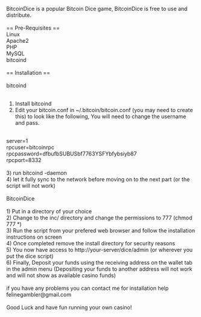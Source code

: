 BitcoinDice is a popular Bitcoin Dice game, BitcoinDice is free to use and distribute.<br>
<br>
== Pre-Requisites ==<br>
Linux<br>
Apache2<br>
PHP<br>
MySQL<br>
bitcoind<br>
<br>
== Installation ==<br>
<br>
bitcoind<br>
<br>
1) Install bitcoind<br>
2) Edit your bitcoin.conf in ~/.bitcoin/bitcoin.conf (you may need to create this) to look like the following, You will need to change the username and pass.<br>
<br>
server=1<br>
rpcuser=bitcoinrpc<br>
rpcpassword=dfbufbSUBUSbf7763YSFYbfybsiyb87<br>
rpcport=8332<br>
<br>
3) run bitcoind -daemon<br>
4) let it fully sync to the network before moving on to the next part (or the script will not work)<br>
<br>
BitcoinDice<br>
<br>
1) Put in a directory of your choice<br>
2) Change to the inc/ directory and change the permissions to 777 (chmod 777 *)<br>
3) Run the script from your prefered web browser and follow the installation instructions on screen<br>
4) Once completed remove the install directory for security reasons<br>
5) You now have access to http://your-server/dice/admin (or wherever you put the dice script)<br>
6) Finally, Deposit your funds using the receiving address on the wallet tab in the admin menu (Depositing your funds to another address will not work and will not show as available casino funds)<br>
<br>
if you have any problems you can contact me for installation help felinegambler@gmail.com<br>
<br>
Good Luck and have fun running your own casino!<br>
